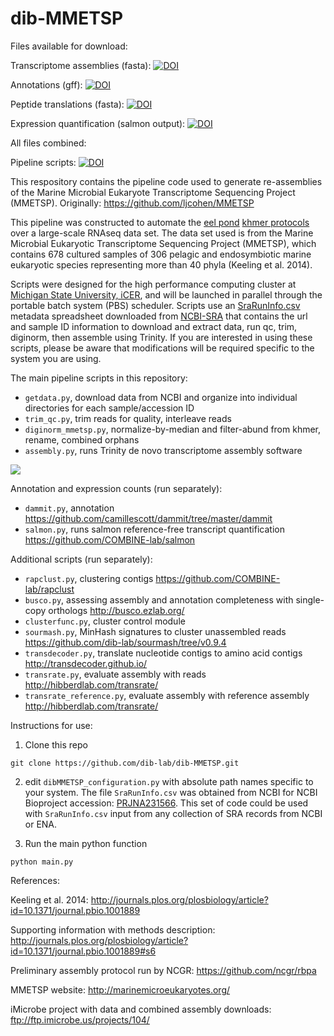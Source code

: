 # dib-MMETSP

Files available for download:

Transcriptome assemblies (fasta): [![DOI](https://zenodo.org/badge/DOI/10.5281/zenodo.251828.svg)](https://doi.org/10.5281/zenodo.251828)

Annotations (gff): [![DOI](https://zenodo.org/badge/DOI/10.5281/zenodo.255699.svg)](https://doi.org/10.5281/zenodo.255699)

Peptide translations (fasta): [![DOI](https://zenodo.org/badge/DOI/10.5281/zenodo.257026.svg)](https://doi.org/10.5281/zenodo.257026)

Expression quantification (salmon output): [![DOI](https://zenodo.org/badge/DOI/10.5281/zenodo.257145.svg)](https://doi.org/10.5281/zenodo.257145)

All files combined: 

Pipeline scripts: [![DOI](https://zenodo.org/badge/DOI/10.5281/zenodo.249982.svg)](https://doi.org/10.5281/zenodo.249982)

This respository contains the pipeline code used to generate re-assemblies of the Marine Microbial Eukaryote Transcriptome Sequencing Project (MMETSP).
Originally: https://github.com/ljcohen/MMETSP

This pipeline was constructed to automate the [eel pond](https://github.com/dib-lab/eel-pond) [khmer protocols](https://khmer-protocols.readthedocs.org/en/ctb/mrnaseq/) over a large-scale RNAseq data set. The data set used is from the Marine Microbial Eukaryotic Transcriptome Sequencing Project (MMETSP), which contains 678 cultured samples of 306 pelagic and endosymbiotic marine eukaryotic species representing more than 40 phyla (Keeling et al. 2014).

Scripts were designed for the high performance computing cluster at [Michigan State University, iCER](https://icer.msu.edu/), and will be launched in parallel through the portable batch system (PBS) scheduler. Scripts use an [SraRunInfo.csv](https://raw.githubusercontent.com/dib-lab/dib-MMETSP/master/SraRunInfo.csv) metadata spreadsheet downloaded from [NCBI-SRA](http://www.ncbi.nlm.nih.gov/bioproject/PRJNA231566/) that contains the url and sample ID information to download and extract data, run qc, trim, diginorm, then assemble using Trinity. If you are interested in using these scripts, please be aware that modifications will be required specific to the system you are using.

The main pipeline scripts in this repository:

* `getdata.py`, download data from NCBI and organize into individual directories for each sample/accession ID</li>
* `trim_qc.py`, trim reads for quality, interleave reads</li>
* `diginorm_mmetsp.py`, normalize-by-median and filter-abund from khmer, rename, combined orphans</li>
* `assembly.py`, runs Trinity de novo transcriptome assembly software</li>

![](mmetsp_pipeline1.png)

Annotation and expression counts (run separately):

* `dammit.py`, annotation https://github.com/camillescott/dammit/tree/master/dammit
* `salmon.py`, runs salmon reference-free transcript quantification https://github.com/COMBINE-lab/salmon

Additional scripts (run separately):

* `rapclust.py`, clustering contigs https://github.com/COMBINE-lab/rapclust
* `busco.py`, assessing assembly and annotation completeness with single-copy orthologs http://busco.ezlab.org/
* `clusterfunc.py`, cluster control module
* `sourmash.py`, MinHash signatures to cluster unassembled reads https://github.com/dib-lab/sourmash/tree/v0.9.4
* `transdecoder.py`, translate nucleotide contigs to amino acid contigs http://transdecoder.github.io/
* `transrate.py`, evaluate assembly with reads http://hibberdlab.com/transrate/
* `transrate_reference.py`, evaluate assembly with reference assembly http://hibberdlab.com/transrate/

Instructions for use:

1. Clone this repo 

```
git clone https://github.com/dib-lab/dib-MMETSP.git
```

2. edit `dibMMETSP_configuration.py` with absolute path names specific to your system. The file `SraRunInfo.csv` was obtained from NCBI for NCBI Bioproject accession: [PRJNA231566](http://www.ncbi.nlm.nih.gov/bioproject/PRJNA231566/). This set of code could be used with `SraRunInfo.csv` input from any collection of SRA records from NCBI or ENA. 

3. Run the main python function

```
python main.py
```

References:

Keeling et al. 2014: http://journals.plos.org/plosbiology/article?id=10.1371/journal.pbio.1001889

Supporting information with methods description:
http://journals.plos.org/plosbiology/article?id=10.1371/journal.pbio.1001889#s6

Preliminary assembly protocol run by NCGR:
https://github.com/ncgr/rbpa

MMETSP website: http://marinemicroeukaryotes.org/

iMicrobe project with data and combined assembly downloads: ftp://ftp.imicrobe.us/projects/104/
